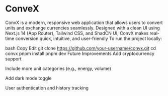 # ConveX
ConvX is a modern, responsive web application that allows users to convert units and exchange currencies seamlessly. Designed with a clean UI using Next.js 14 (App Router), Tailwind CSS, and ShadCN UI, ConvX makes real-time conversion quick, intuitive, and user-friendly
To run the project locally:

bash
Copy
Edit
git clone https://github.com/your-username/convx.git
cd convx
pnpm install
pnpm dev
Future Improvements
Add cryptocurrency support

Include more unit categories (e.g., energy, volume)

Add dark mode toggle

User authentication and history tracking
